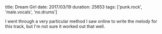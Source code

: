 title: Dream Girl
date: 2017/03/19
duration: 25653
tags: ['punk.rock', 'male.vocals', 'no.drums']

I went through a very particular method I saw online to write the melody for this track, but I'm not sure it worked out that well.
